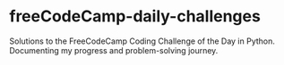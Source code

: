# freeCodeCamp-daily-challenges
Solutions to the FreeCodeCamp Coding Challenge of the Day in Python. Documenting my progress and problem-solving journey.
